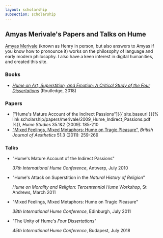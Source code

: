 ```yaml
---
layout: scholarship
subsection: scholarship
---
```

## Amyas Merivale's Papers and Talks on Hume

[Amyas Merivale](http://www.merivale.co.uk/) (known as Henry in person, but also answers to Amyas if you know how to pronounce it) works on the philosophy of language and early modern philosophy. I also have a keen interest in digital humanities, and created this site.

### Books

- [*Hume on Art, Superstition, and Emotion: A Critical Study of the Four Dissertations*](https://www.routledge.com/Hume-on-Art-Emotion-and-Superstition-A-Critical-Study-of-the-Four-Dissertations/Merivale/p/book/9781138351462) (Routledge, 2018)

### Papers

- ["Hume's Mature Account of the Indirect Passions"]({{ site.baseurl }}{% link scholarship/papers/merivale/2009_Hume_Indirect_Passions.pdf %}), *Hume Studies* 35.1&amp;2 (2009): 185-210
- ["Mixed Feelings, Mixed Metaphors: Hume on Tragic Pleasure"](http://bjaesthetics.oxfordjournals.org/content/51/3/259.full?keytype=ref&amp;ijkey=8IcmbuAtY0lNZbY), *British Journal of Aesthetics* 51.3 (2011): 259-269

### Talks

- "Hume's Mature Account of the Indirect Passions"

  *37th International Hume Conference*, Antwerp, July 2010
- "Hume's Attack on Superstition in the *Natural History of Religion*"

  *Hume on Morality and Religion: Tercentennial Hume Workshop*, St Andrews, March 2011
- "Mixed Feelings, Mixed Metaphors: Hume on Tragic Pleasure"

  *38th International Hume Conference*, Edinburgh, July 2011
- "The Unity of Hume's *Four Dissertations*"

  *45th International Hume Conference*, Budapest, July 2018
